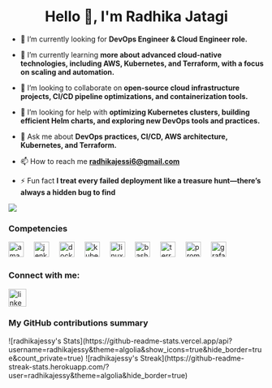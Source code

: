 
<h1 align="center">Hello 👋, I'm Radhika Jatagi</h1>

- 🔭 I’m currently looking for **DevOps Engineer & Cloud Engineer role.**

- 🌱 I’m currently learning **more about advanced cloud-native technologies, including AWS, Kubernetes, and Terraform, with a focus on scaling and automation.**

- 👯 I’m looking to collaborate on **open-source cloud infrastructure projects, CI/CD pipeline optimizations, and containerization tools.**

- 🤝 I’m looking for help with **optimizing Kubernetes clusters, building efficient Helm charts, and exploring new DevOps tools and practices.**

- 💬 Ask me about **DevOps practices, CI/CD, AWS architecture, Kubernetes, and Terraform.**

- 📫 How to reach me **radhikajessi6@gmail.com**

- ⚡ Fun fact  **I treat every failed deployment like a treasure hunt—there’s always a hidden bug to find**




![](https://komarev.com/ghpvc/?username=radhikajessy&color=blue)


<h3 align="left">Competencies</h3>
<div align="left">
  <img src="https://skillicons.dev/icons?i=aws" height="30" alt="amazonwebservices logo"  />
  <img width="12" />
  <img src="https://skillicons.dev/icons?i=jenkins" height="30" alt="jenkins logo"  />
  <img width="12" />
  <img src="https://skillicons.dev/icons?i=docker" height="30" alt="docker logo"  />
  <img width="12" />
  <img src="https://skillicons.dev/icons?i=kubernetes" height="30" alt="kubernetes logo"  />
  <img width="12" />
  <img src="https://skillicons.dev/icons?i=linux" height="30" alt="linux logo"  />
  <img width="12" />
  <img src="https://skillicons.dev/icons?i=bash" height="30" alt="bash logo"  />
  <img width="12" />
  <img src="https://cdn.jsdelivr.net/gh/devicons/devicon/icons/terraform/terraform-original.svg" height="30" alt="terraform logo"  />
  <img width="12" />
  <img src="https://cdn.jsdelivr.net/gh/devicons/devicon/icons/prometheus/prometheus-original.svg" height="30" alt="prometheus logo"  />
  <img width="12" />
  <img src="https://cdn.jsdelivr.net/gh/devicons/devicon/icons/grafana/grafana-original.svg" height="30" alt="grafana logo"  />
</div>


<h3 align="left">Connect with me:</h3>
<div align="left">
  
  <a href="https://www.linkedin.com/in/Jatagi-Radhika-5186561b5" target="_blank">
    <img src="https://img.shields.io/static/v1?message=LinkedIn&logo=linkedin&label=&color=0077B5&logoColor=white&labelColor=&style=for-the-badge" height="35" alt="linkedin logo"  />
  </a>
</div>



<h3>My GitHub contributions summary</h3>
![radhikajessy's Stats](https://github-readme-stats.vercel.app/api?username=radhikajessy&theme=algolia&show_icons=true&hide_border=true&count_private=true)
![radhikajessy's Streak](https://github-readme-streak-stats.herokuapp.com/?user=radhikajessy&theme=algolia&hide_border=true)

